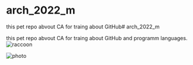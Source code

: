 # arch_2022_m
this pet repo abvout CA for traing about GitHub# arch_2022_m

this pet repo abvout CA for traing about GitHub and programm languages.
![raccoon](http://www.nwf.org/-/media/NEW-WEBSITE/Shared-Folder/Wildlife/Mammals/mammal_raccoon-wisconsin_mary-braatz_600x300.ashx)

![photo](https://www.google.com/url?sa=i&url=https%3A%2F%2Fplanbphoto.com%2Fua%2Fpatriotuchni-kartunku%2F&psig=AOvVaw05w-lJYm_8vaUIXACvq8B7&ust=1668001897244000&source=images&cd=vfe&ved=0CAwQjRxqFwoTCOiRzrTdnvsCFQAAAAAdAAAAABAE) 

